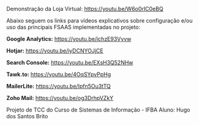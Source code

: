 Demonstração da Loja Virtual:
https://youtu.be/W6o0rIC0eBQ

Abaixo seguem os links para vídeos explicativos sobre configuração e/ou uso das principais FSAAS implementadas no projeto:

**Google Analytics:**
https://youtu.be/ichzE93Vyvw

**Hotjar:**
https://youtu.be/iyDCNYOJjCE

**Search Console:**
https://youtu.be/EXsH3Q52NHw

**Tawk.to:**
https://youtu.be/4OqSYpvPpHg

**MailerLite:**
https://youtu.be/Ipfn5Ou3tTQ

**Zoho Mail:**
https://youtu.be/og3DrhpVZkY

Projeto de TCC do Curso de Sistemas de Informação - IFBA
Aluno: Hugo dos Santos Brito

